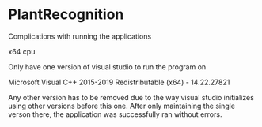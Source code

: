 # PlantRecognition
 
Complications with running the applications

x64 cpu

Only have one version of visual studio to run the program on

Microsoft Visual C++ 2015-2019 Redistributable (x64) - 14.22.27821

Any other version has to be removed due to the way visual studio initializes using other versions before this one. After only maintaining the single verson there, the application was successfully ran without errors.
